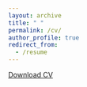 ```yaml
---
layout: archive
title: " "
permalink: /cv/
author_profile: true
redirect_from:
  - /resume
---
```


[Download CV](https://john-ssebandeke.github.io/files/cv.pdf)
